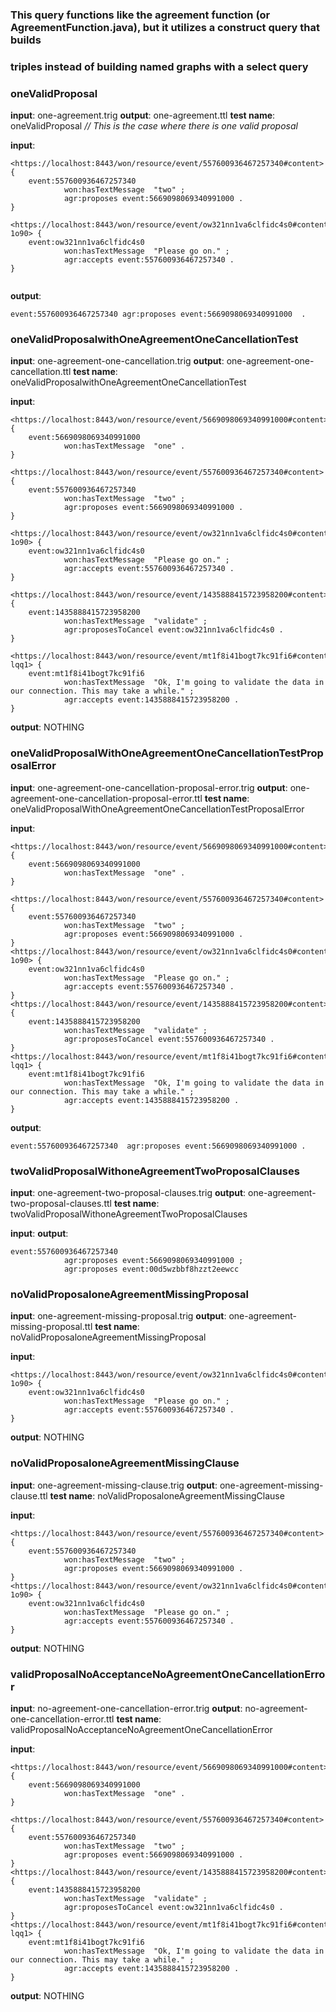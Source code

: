 ### This query functions like the agreement function (or AgreementFunction.java), but it utilizes a construct query that builds
### triples instead of building named graphs with a select query
### oneValidProposal  
**input**: one-agreement.trig
**output**: one-agreement.ttl
**test name**: oneValidProposal
*// This is the case where there is one valid proposal*

**input**:

```
<https://localhost:8443/won/resource/event/557600936467257340#content> {
    event:557600936467257340
            won:hasTextMessage  "two" ;
            agr:proposes event:5669098069340991000 .
}

<https://localhost:8443/won/resource/event/ow321nn1va6clfidc4s0#content-1o90> {
    event:ow321nn1va6clfidc4s0
            won:hasTextMessage  "Please go on." ;
            agr:accepts event:557600936467257340 .
}


```

 
 **output**: 
 
 ```
event:557600936467257340 agr:proposes event:5669098069340991000  .
 ```
 
### oneValidProposalwithOneAgreementOneCancellationTest
**input**: one-agreement-one-cancellation.trig
**output**: one-agreement-one-cancellation.ttl
**test name**: oneValidProposalwithOneAgreementOneCancellationTest

**input**:

```
<https://localhost:8443/won/resource/event/5669098069340991000#content> {
    event:5669098069340991000
            won:hasTextMessage  "one" .
}

<https://localhost:8443/won/resource/event/557600936467257340#content> {
    event:557600936467257340
            won:hasTextMessage  "two" ;
            agr:proposes event:5669098069340991000 .
}

<https://localhost:8443/won/resource/event/ow321nn1va6clfidc4s0#content-1o90> {
    event:ow321nn1va6clfidc4s0
            won:hasTextMessage  "Please go on." ;
            agr:accepts event:557600936467257340 .
}

<https://localhost:8443/won/resource/event/1435888415723958200#content> {
    event:1435888415723958200
            won:hasTextMessage  "validate" ;
            agr:proposesToCancel event:ow321nn1va6clfidc4s0 .
}

<https://localhost:8443/won/resource/event/mt1f8i41bogt7kc91fi6#content-lqq1> {
    event:mt1f8i41bogt7kc91fi6
            won:hasTextMessage  "Ok, I'm going to validate the data in our connection. This may take a while." ;
            agr:accepts event:1435888415723958200 .
}
```

**output**: NOTHING

### oneValidProposalWithOneAgreementOneCancellationTestProposalError
**input**: one-agreement-one-cancellation-proposal-error.trig
**output**: one-agreement-one-cancellation-proposal-error.ttl
**test name**:  oneValidProposalWithOneAgreementOneCancellationTestProposalError

**input**:

```
<https://localhost:8443/won/resource/event/5669098069340991000#content> {
    event:5669098069340991000
            won:hasTextMessage  "one" .
}

<https://localhost:8443/won/resource/event/557600936467257340#content> {
    event:557600936467257340
            won:hasTextMessage  "two" ;
            agr:proposes event:5669098069340991000 .
}
<https://localhost:8443/won/resource/event/ow321nn1va6clfidc4s0#content-1o90> {
    event:ow321nn1va6clfidc4s0
            won:hasTextMessage  "Please go on." ;
            agr:accepts event:557600936467257340 .
}
<https://localhost:8443/won/resource/event/1435888415723958200#content> {
    event:1435888415723958200
            won:hasTextMessage  "validate" ;
            agr:proposesToCancel event:557600936467257340 .
}
<https://localhost:8443/won/resource/event/mt1f8i41bogt7kc91fi6#content-lqq1> {
    event:mt1f8i41bogt7kc91fi6
            won:hasTextMessage  "Ok, I'm going to validate the data in our connection. This may take a while." ;
            agr:accepts event:1435888415723958200 .
}
```

**output**: 

```
event:557600936467257340  agr:proposes event:5669098069340991000 .
```

### twoValidProposalWithoneAgreementTwoProposalClauses
**input**: one-agreement-two-proposal-clauses.trig
**output**: one-agreement-two-proposal-clauses.ttl
**test name**: twoValidProposalWithoneAgreementTwoProposalClauses

**input**:
**output**: 

```
event:557600936467257340
            agr:proposes event:5669098069340991000 ;
            agr:proposes event:00d5wzbbf8hzzt2eewcc 
```

### noValidProposaloneAgreementMissingProposal
**input**: one-agreement-missing-proposal.trig
**output**: one-agreement-missing-proposal.ttl
**test name**: noValidProposaloneAgreementMissingProposal

**input**:

```
<https://localhost:8443/won/resource/event/ow321nn1va6clfidc4s0#content-1o90> {
    event:ow321nn1va6clfidc4s0
            won:hasTextMessage  "Please go on." ;
            agr:accepts event:557600936467257340 .
}
```

**output**: NOTHING

### noValidProposaloneAgreementMissingClause
**input**: one-agreement-missing-clause.trig
**output**: one-agreement-missing-clause.ttl
**test name**: noValidProposaloneAgreementMissingClause

**input**:

```
<https://localhost:8443/won/resource/event/557600936467257340#content> {
    event:557600936467257340
            won:hasTextMessage  "two" ;
            agr:proposes event:5669098069340991000 .
}
<https://localhost:8443/won/resource/event/ow321nn1va6clfidc4s0#content-1o90> {
    event:ow321nn1va6clfidc4s0
            won:hasTextMessage  "Please go on." ;
            agr:accepts event:557600936467257340 .
}
```

**output**: NOTHING

### validProposalNoAcceptanceNoAgreementOneCancellationError
**input**: no-agreement-one-cancellation-error.trig
**output**: no-agreement-one-cancellation-error.ttl
**test name**: validProposalNoAcceptanceNoAgreementOneCancellationError

**input**:

```
<https://localhost:8443/won/resource/event/5669098069340991000#content> {
    event:5669098069340991000
            won:hasTextMessage  "one" .
}

<https://localhost:8443/won/resource/event/557600936467257340#content> {
    event:557600936467257340
            won:hasTextMessage  "two" ;
            agr:proposes event:5669098069340991000 .
}
<https://localhost:8443/won/resource/event/1435888415723958200#content> {
    event:1435888415723958200
            won:hasTextMessage  "validate" ;
            agr:proposesToCancel event:ow321nn1va6clfidc4s0 .
}
<https://localhost:8443/won/resource/event/mt1f8i41bogt7kc91fi6#content-lqq1> {
    event:mt1f8i41bogt7kc91fi6
            won:hasTextMessage  "Ok, I'm going to validate the data in our connection. This may take a while." ;
            agr:accepts event:1435888415723958200 .
}
```
**output**: NOTHING